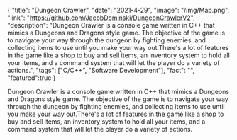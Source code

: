 {
  "title": "Dungeon Crawler",
  "date": "2021-4-29",
  "image": "/img/Map.png",
  "link": "https://github.com/JacobDominski/DungeonCrawlerV2",
  "description": "Dungeon Crawler is a console game written in C++ that mimics a Dungeons and Dragons style game. The objective of the game is to navigate your way through the dungeon by fighting enemies, and collecting items to use until you make your way out.There's a lot of features in the game like a shop to buy and sell items, an inventory system to hold all your items, and a command system that will let the player do a variety of actions.",
  "tags": ["C/C++", "Software Development"],
  "fact": "",
  "featured":true
}

Dungeon Crawler is a console game written in C++ that mimics a Dungeons and Dragons style game. The objective of the game is to navigate your way through the dungeon by fighting enemies, and collecting items to use until you make your way out.There's a lot of features in the game like a shop to buy and sell items, an inventory system to hold all your items, and a command system that will let the player do a variety of actions.